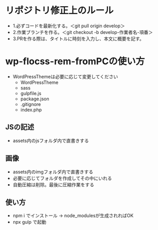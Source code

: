 # リポジトリ修正上のルール
- 1.必ずコードを最新化する。＜git pull origin develop＞
- 2.作業ブランチを作る。＜git checkout -b develop-作業者名-項番＞
- 3.PRを作る際は、タイトルに時刻を入力し、本文に概要を記す。

# wp-flocss-rem-fromPCの使い方


- WordPressThemeは必要に応じて変更してください
	- WordPressTheme
	- sass
	- gulpfile.js
	- package.json
	- .gitignore
	- index.php

## JSの記述
- assets内のjsフォルダ内で直書きする


## 画像
- assets内のimgフォルダ内で直書きする
- 必要に応じてフォルダを作成してその中にいれる
- 自動圧縮は削除。最後に圧縮作業をする

## 使い方
- npm i でインストール → node_modulesが生成されればOK
- npx gulp で起動


